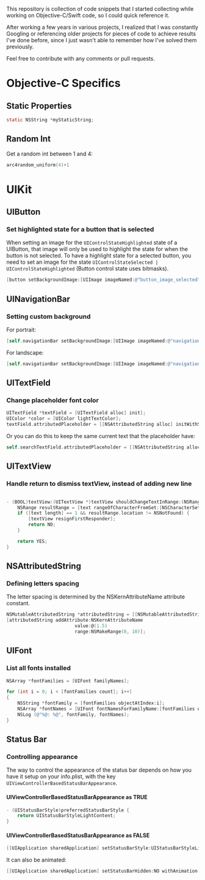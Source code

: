 This repository is collection of code snippets that I started collecting while working on Objective-C/Swift code, so I
could quick reference it.

After working a few years in various projects, I realized that I was constantly Googling or referencing older projects
for pieces of code to achieve results I've done before, since I just wasn't able to remember how I've solved them
previously.
 
Feel free to contribute with any comments or pull requests.
 
 
# Objective-C Specifics

## Static Properties
 
 ``` Objective-C
 static NSString *myStaticString;
 ```
 
 ## Random Int
 
 Get a random int between 1 and 4:
 
 ``` Objective-C
 arc4random_uniform(4)+1
 ```
 
# UIKit


## UIButton

### Set highlighted state for a button that is selected
 When setting an image for the `UIControlStateHighlighted` state of a UIButton, that image will only be used to
 highlight the state for when the button is not selected. To have a highlight state for a selected button, you need to
 set an image for the state `UIControlStateSelected | UIControlStateHighlighted` (Button control state uses bitmasks).  
 
``` Objective-C
[button setBackgroundImage:[UIImage imageNamed:@"button_image_selected"] forState:UIControlStateSelected | UIControlStateHighlighted];
```
 
## UINavigationBar
 
### Setting custom background


For portrait:

``` Objective-C
[self.navigationBar setBackgroundImage:[UIImage imageNamed:@"navigation-bar-background"] forBarMetrics:UIBarMetricsDefault];
```

For landscape:

``` Objective-C
[self.navigationBar setBackgroundImage:[UIImage imageNamed:@"navigation-bar-background"] forBarMetrics: UIBarMetricsCompact];
```

## UITextField

### Change placeholder font color

``` Objective-C
UITextField *textField = [UITextField alloc] init];
UIColor *color = [UIColor lightTextColor];
textField.attributedPlaceholder = [[NSAttributedString alloc] initWithString:@"PlaceHolder Text" attributes:@{NSForegroundColorAttributeName: color}];
```

Or you can do this to keep the same current text that the placeholder have:

``` Objective-C
self.searchTextField.attributedPlaceholder = [[NSAttributedString alloc] initWithString:self.searchTextField.placeholder attributes:@{NSForegroundColorAttributeName: [UIColor lightTextColor]}];
```

## UITextView

### Handle return to dismiss textView, instead of adding new line

``` Objective-C

- (BOOL)textView:(UITextView *)textView shouldChangeTextInRange:(NSRange)range replacementText:(NSString *)text {
    NSRange resultRange = [text rangeOfCharacterFromSet:[NSCharacterSet newlineCharacterSet] options:NSBackwardsSearch];
    if ([text length] == 1 && resultRange.location != NSNotFound) {
        [textView resignFirstResponder];
        return NO;
    }

    return YES;
}

```


## NSAttributedString

### Defining letters spacing

The letter spacing is determined by the NSKernAttributeName attribute constant. 


``` Objective-C
NSMutableAttributedString *attributedString = [[NSMutableAttributedString alloc] initWithString:@"My String!"];
[attributedString addAttribute:NSKernAttributeName
                         value:@(1.5)
                         range:NSMakeRange(0, 10)];
```



## UIFont

### List all fonts installed
``` Objective-C
NSArray *fontFamilies = [UIFont familyNames];

for (int i = 0; i < [fontFamilies count]; i++)
{
    NSString *fontFamily = [fontFamilies objectAtIndex:i];
    NSArray *fontNames = [UIFont fontNamesForFamilyName:[fontFamilies objectAtIndex:i]];
    NSLog (@"%@: %@", fontFamily, fontNames);
}
```


## Status Bar

### Controlling appearance

The way to control the appearance of the status bar depends on how you have it setup on your info.plist, with the key
`UIViewControllerBasedStatusBarAppearance`.

#### UIViewControllerBasedStatusBarAppearance as TRUE

``` Objective-C
- (UIStatusBarStyle)preferredStatusBarStyle {
    return UIStatusBarStyleLightContent;
}

```

#### UIViewControllerBasedStatusBarAppearance as FALSE

``` Objective-C
[[UIApplication sharedApplication] setStatusBarStyle:UIStatusBarStyleLightContent];
```

It can also be animated:


``` Objective-C
[[UIApplication sharedApplication] setStatusBarHidden:NO withAnimation:UIStatusBarAnimationSlide];
```


``` Objective-C
```

``` Objective-C
```

``` Objective-C
```

``` Objective-C
```